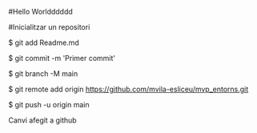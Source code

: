 #Hello Worldddddd

#Inicialitzar un repositori

$ git add Readme.md

$ git commit -m 'Primer commit'

$ git branch -M main

$ git remote add origin https://github.com/mvila-esliceu/mvp_entorns.git

$ git push -u origin main


Canvi afegit a github
